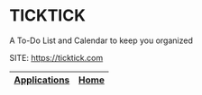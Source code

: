 # TICKTICK

 A To-Do List and Calendar to keep you organized

 SITE: https://ticktick.com

 | [Applications](https://portable-linux-apps.github.io/apps.html) | [Home](https://portable-linux-apps.github.io)
 | --- | --- |
